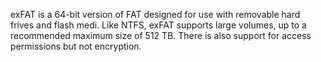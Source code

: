 exFAT is a 64-bit version of FAT designed for use with removable hard frives and flash medi. Like NTFS, exFAT supports large volumes, up to a recommended maximum size of 512 TB. There is also support for access permissions but not encryption.